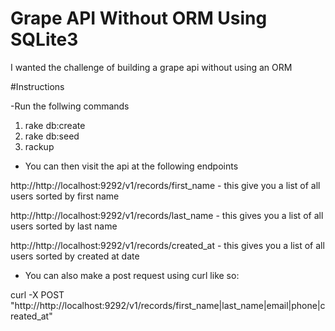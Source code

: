Grape API Without ORM Using SQLite3
===================================
I wanted the challenge of building a grape api without using an ORM

#Instructions

-Run the follwing commands

1. rake db:create
2. rake db:seed
3. rackup

- You can then visit the api at the following endpoints 

http://http://localhost:9292/v1/records/first_name - this give you a list of all users sorted by first name

http://http://localhost:9292/v1/records/last_name - this gives you a list of all users sorted by last name

http://http://localhost:9292/v1/records/created_at - this gives you a list of all users sorted by created at date

- You can also make a post request using curl like so:

curl -X POST "http://http://localhost:9292/v1/records/first_name|last_name|email|phone|created_at"


